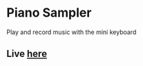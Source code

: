 # Piano Sampler

Play and record music with the mini keyboard

 ## Live <a href="https://tuomaskoivisto.github.io/piano-sampler/">here</a>
